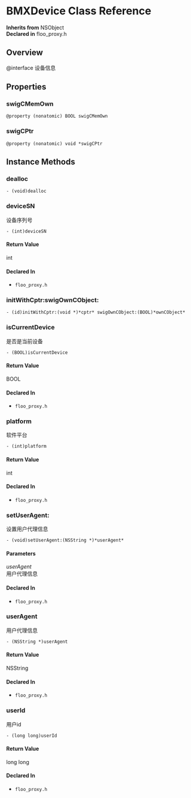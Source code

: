 # BMXDevice Class Reference

  **Inherits from** NSObject  
  **Declared in** floo_proxy.h  

## Overview

@interface 设备信息

## Properties

<a name="//api/name/swigCMemOwn" title="swigCMemOwn"></a>
### swigCMemOwn

`@property (nonatomic) BOOL swigCMemOwn`

<a name="//api/name/swigCPtr" title="swigCPtr"></a>
### swigCPtr

`@property (nonatomic) void *swigCPtr`

<a title="Instance Methods" name="instance_methods"></a>
## Instance Methods

<a name="//api/name/dealloc" title="dealloc"></a>
### dealloc

`- (void)dealloc`

<a name="//api/name/deviceSN" title="deviceSN"></a>
### deviceSN

设备序列号

`- (int)deviceSN`

#### Return Value
int

#### Declared In
* `floo_proxy.h`

<a name="//api/name/initWithCptr:swigOwnCObject:" title="initWithCptr:swigOwnCObject:"></a>
### initWithCptr:swigOwnCObject:

`- (id)initWithCptr:(void *)*cptr* swigOwnCObject:(BOOL)*ownCObject*`

<a name="//api/name/isCurrentDevice" title="isCurrentDevice"></a>
### isCurrentDevice

是否是当前设备

`- (BOOL)isCurrentDevice`

#### Return Value
BOOL

#### Declared In
* `floo_proxy.h`

<a name="//api/name/platform" title="platform"></a>
### platform

软件平台

`- (int)platform`

#### Return Value
int

#### Declared In
* `floo_proxy.h`

<a name="//api/name/setUserAgent:" title="setUserAgent:"></a>
### setUserAgent:

设置用户代理信息

`- (void)setUserAgent:(NSString *)*userAgent*`

#### Parameters

*userAgent*  
   用户代理信息  

#### Declared In
* `floo_proxy.h`

<a name="//api/name/userAgent" title="userAgent"></a>
### userAgent

用户代理信息

`- (NSString *)userAgent`

#### Return Value
NSString

#### Declared In
* `floo_proxy.h`

<a name="//api/name/userId" title="userId"></a>
### userId

用户id

`- (long long)userId`

#### Return Value
long long

#### Declared In
* `floo_proxy.h`

